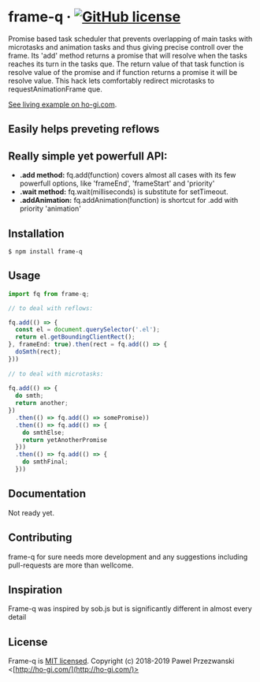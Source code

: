 # frame-q &middot; [![GitHub license](https://img.shields.io/badge/license-MIT-blue.svg)](https://github.com/pprzezwanski/frame-q/blob/master/LICENSE)

Promise based task scheduler that prevents overlapping of main tasks with microtasks and animation tasks and thus giving precise controll over the frame. Its 'add' method returns a promise that will resolve when the tasks reaches its turn in the tasks que. The return value of that task function is resolve value of the promise and if function returns a promise it will be resolve value. This hack lets comfortably redirect microtasks to requestAnimationFrame que.

[See living example on ho-gi.com](http://ho-gi.com).

## Easily helps preveting reflows

## Really simple yet powerfull API:

* **.add method:** fq.add(function) covers almost all cases with its few powerfull options, like 'frameEnd', 'frameStart' and 'priority'
* **.wait method:** fq.wait(milliseconds) is substitute for setTimeout.
* **.addAnimation:** fq.addAnimation(function) is shortcut for .add with priority 'animation'

## Installation

```
$ npm install frame-q
```

## Usage 

```javascript
import fq from frame-q;

// to deal with reflows:

fq.add(() => {
  const el = document.querySelector('.el');
  return el.getBoundingClientRect();
}, frameEnd: true).then(rect = fq.add(() => {
  doSmth(rect);
}))
  
// to deal with microtasks: 
  
fq.add(() => {
  do smth;
  return another;
})
  .then(() => fq.add(() => somePromise))
  .then(() => fq.add(() => {
    do smthElse;
    return yetAnotherPromise
  }))
  .then(() => fq.add(() => {
    do smthFinal;
  }))

```


## Documentation

Not ready yet.

## Contributing

frame-q for sure needs more development and any suggestions including pull-requests are more than wellcome.

## Inspiration

Frame-q was inspired by sob.js but is significantly different in almost every detail

## License

Frame-q is [MIT licensed](./LICENSE).
Copyright (c) 2018-2019 Pawel Przezwanski <[http://ho-gi.com/](http://ho-gi.com/)>

